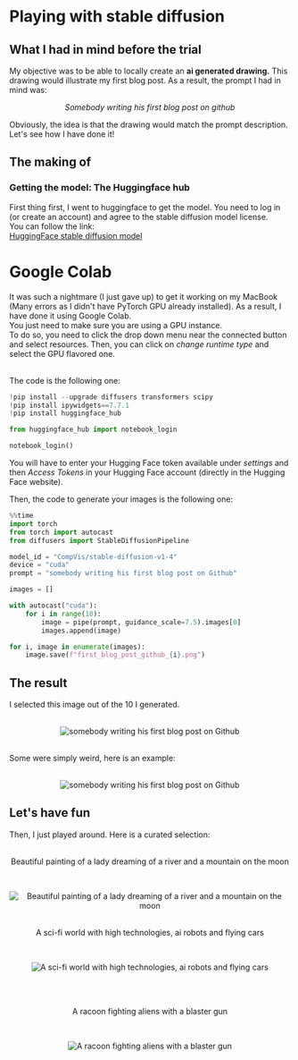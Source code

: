 # Playing with stable diffusion

## What I had in mind before the trial

My objective was to be able to locally create an <b>ai generated drawing.</b>
This drawing would illustrate my first blog post.
As a result, the prompt I had in mind was:
<p style='text-align: center;'><i>Somebody writing his first blog post on github</i></p>
Obviously, the idea is that the drawing would match the prompt description.
Let's see how I have done it!

## The making of

### Getting the model: The Huggingface hub
First thing first, I went to huggingface to get the model. You need to log in (or create an account) and agree to the stable diffusion model license. 
<br>You can follow the link:
<br>[HuggingFace stable diffusion model](https://huggingface.co/CompVis/stable-diffusion-v1-4)

# Google Colab

It was such a nightmare (I just gave up) to get it working on my MacBook (Many errors as I didn't have PyTorch GPU already installed). 
As a result, I have done it using Google Colab.
<br>You just need to make sure you are using a GPU instance.
<br>To do so, you need to click the drop down menu near the connected button and select resources. Then, you can click on <i>change runtime type</i> and select the GPU flavored one.

<br>The code is the following one:
```python
!pip install --upgrade diffusers transformers scipy
!pip install ipywidgets==7.7.1
!pip install huggingface_hub

from huggingface_hub import notebook_login

notebook_login()
```

You will have to enter your Hugging Face token available under <i>settings</i> and then <i>Access Tokens</i> in your Hugging Face account (directly in the Hugging Face website).

Then, the code to generate your images is the following one:
```python
%%time
import torch
from torch import autocast
from diffusers import StableDiffusionPipeline

model_id = "CompVis/stable-diffusion-v1-4"
device = "cuda"
prompt = "somebody writing his first blog post on Github"

images = []

with autocast("cuda"):
    for i in range(10):
        image = pipe(prompt, guidance_scale=7.5).images[0]
        images.append(image)

for i, image in enumerate(images):
    image.save(f"first_blog_post_github_{i}.png")
```
## The result

I selected this image out of the 10 I generated.
<br><br><p align="center">![somebody writing his first blog post on Github](./images/27102022/first_blog_post_github_2.png)</p>

<br> Some were simply weird, here is an example:
<br><br><p align="center">![somebody writing his first blog post on Github](./images/27102022/first_blog_post_github.png)</p>

## Let's have fun

Then, I just played around. Here is a curated selection:
<br><br><p style='text-align: center;'>Beautiful painting of a lady dreaming of a river and a mountain on the moon</p>

<br><p align="center">![Beautiful painting of a lady dreaming of a river and a mountain on the moon](images/27102022/lady_moon_0.png)
<br><br>
<p style='text-align: center;'>A sci-fi world with high technologies, ai robots and flying cars</p>

<br><p align="center">![A sci-fi world with high technologies, ai robots and flying cars](images/27102022/sci_fi_world_3.png)</p>
<br><br>
<p style='text-align: center;'>A racoon fighting aliens with a blaster gun</p>

<br><p align="center">![A racoon fighting aliens with a blaster gun](images/27102022/racoon_0.png)</p>


